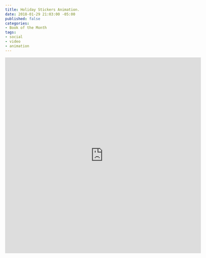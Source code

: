 ```yaml
---
title: Holiday Stickers Animation.
date: 2018-01-29 21:03:00 -05:00
published: false
categories:
- Book of the Month
tags:
- social
- video
- animation
---
```


<div class="video-square">
	<iframe src="https://player.vimeo.com/video/253260407?&loop=1" width="640" height="640" frameborder="0" webkitallowfullscreen mozallowfullscreen allowfullscreen allow="autoplay" background="1"></iframe>
</div>
